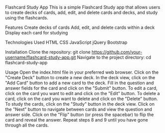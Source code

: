 Flashcard Study App
This is a simple Flashcard Study app that allows users to create decks of cards, add, edit, and delete cards and decks, and study using the flashcards.

Features
Create decks of cards
Add, edit, and delete cards within a deck
Display each card for studying

Technologies Used
HTML
CSS
JavaScript
jQuery
Bootstrap

Installation
Clone the repository: git clone https://github.com/your-username/flashcard-study-app.git
Navigate to the project directory: cd flashcard-study-app

Usage
Open the index.html file in your preferred web browser.
Click on the "Create Deck" button to create a new deck.
In the deck view, click on the "Add Card" button to add a new card to the deck.
Fill in the question and answer fields for the card and click on the "Submit" button.
To edit a card, click on the card you want to edit and click on the "Edit" button.
To delete a card, click on the card you want to delete and click on the "Delete" button.
To study the cards, click on the "Study" button in the deck view.
Click on the "Next" button to navigate between cards and view the question and answer side.
Click on the "Flip" button (or press the spacebar) to flip the card and reveal the answer.
Repeat steps 8 and 9 until you have gone through all the cards.
